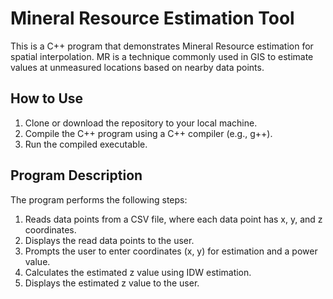 # Mineral Resource Estimation Tool

This is a C++ program that demonstrates Mineral Resource estimation for spatial interpolation. MR is a technique commonly used in GIS to estimate values at unmeasured locations based on nearby data points.

## How to Use

1. Clone or download the repository to your local machine.
2. Compile the C++ program using a C++ compiler (e.g., g++).
3. Run the compiled executable.

## Program Description

The program performs the following steps:

1. Reads data points from a CSV file, where each data point has x, y, and z coordinates.
2. Displays the read data points to the user.
3. Prompts the user to enter coordinates (x, y) for estimation and a power value.
4. Calculates the estimated z value using IDW estimation.
5. Displays the estimated z value to the user.

